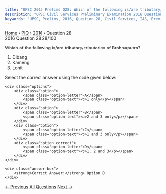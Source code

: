 ```yaml
---
title: "UPSC 2016 Prelims Q28: Which of the following is/are tributary/ tributaries of Brah..."
description: "UPSC Civil Services Preliminary Examination 2016 Question 28 with options and answer"
keywords: "UPSC, Prelims, 2016, Question 28, Civil Services, IAS, Previous Year Questions"
---
```


<nav class="breadcrumb">
    <a href="../../">Home</a>
    <span>›</span>
    <a href="../">PIQ</a>
    <span>›</span>
    <a href="./">2016</a>
    <span>›</span>
    <span>Question 28</span>
</nav>

<div class="question-header">
    <div class="question-meta">
        <span class="year-badge">2016</span>
        <span class="question-number">Question 28</span>
        <span class="progress">28/100</span>
    </div>
    <div class="progress-bar">
        <div class="progress-fill" style="width: 28.0%"></div>
    </div>
</div>

<div class="question-content">
    <div class="question-text">
        <p>Which of the following is/are tributary/ tributaries of Brahmaputra?</p>
<ol>
<li>Dibang</li>
<li>Kameng</li>
<li>Lohit</li>
</ol>
<p>Select the correct answer using the code given below:</p>
    </div>
    
    <div class="options">
        <div class="option">
            <span class="option-letter">A</span>
            <span class="option-text"><p>1 only</p></span>
        </div>
        <div class="option">
            <span class="option-letter">B</span>
            <span class="option-text"><p>2 and 3 only</p></span>
        </div>
        <div class="option">
            <span class="option-letter">C</span>
            <span class="option-text"><p>1 and 3 only</p></span>
        </div>
        <div class="option correct">
            <span class="option-letter">D</span>
            <span class="option-text"><p>1, 2 and 3</p></span>
        </div>
    </div>

    <div class="answer-box">
        <strong>Correct Answer:</strong> Option D
    </div>
</div>

<div class="question-nav">
    <a href="../q027-the-fao-accords-the-status-of-globally-important-a/" class="nav-btn prev">← Previous</a>
    <a href="../" class="nav-btn center">All Questions</a>
    <a href="../q029-the-term-core-banking-solution-is-sometimes-seen-i/" class="nav-btn next">Next →</a>
</div>
